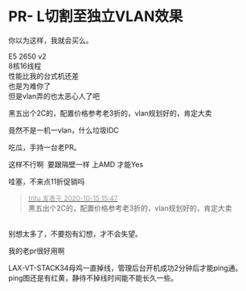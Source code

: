 # PR- L切割至独立VLAN效果


你以为这样，我就会买么。

E5 2650 v2<br />
8核16线程<br />
性能比我的台式机还差<br />
也是为难你了<br />
但是vlan弄的也太恶心人了吧

黑五出个2C的，配置价格参考老3折的，vlan规划好的，肯定大卖

竟然不是一机一vlan，什么垃圾IDC

吃瓜，手持一台老PR。

这样不行啊&nbsp;&nbsp;要跟隔壁一样 上AMD 才能Yes&nbsp;&nbsp;

哇塞，不来点11折促销吗<img src="static/image/smiley/yct/012.gif" smilieid="31" border="0" alt="" />

<div class="quote"><blockquote><font size="2"><a href="https://www.hostloc.com/forum.php?mod=redirect&amp;goto=findpost&amp;pid=9304799&amp;ptid=754622" target="_blank"><font color="#999999">tritu 发表于 2020-10-15 15:47</font></a></font><br />
黑五出个2C的，配置价格参考老3折的，vlan规划好的，肯定大卖</blockquote></div><br />
别想太多了，不要抱有幻想，才不会失望。

我的老pr很好用啊

LAX-VT-STACK34母鸡一直掉线，管理后台开机成功2分钟后才能ping通。<br />
ping图还是有红黄，静待不掉线时间能不能长久一些。

